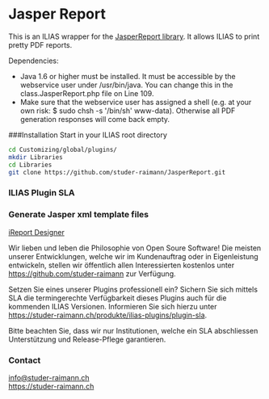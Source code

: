 Jasper Report
=============
This is an ILIAS wrapper for the [JasperReport library](http://community.jaspersoft.com/project/jasperreports-library). It allows ILIAS to print pretty PDF reports.

Dependencies:
- Java 1.6 or higher must be installed. It must be accessible by the webservice user under /usr/bin/java. You can change this in the class.JasperReport.php file on Line 109.
- Make sure that the webservice user has assigned a shell (e.g. at your own risk: $ sudo chsh -s '/bin/sh' www-data). Otherwise all PDF generation responses will come back empty.

###Installation
Start in your ILIAS root directory
```bash
cd Customizing/global/plugins/
mkdir Libraries
cd Libraries
git clone https://github.com/studer-raimann/JasperReport.git
``` 
### ILIAS Plugin SLA

### Generate Jasper xml template files
[iReport Designer](https://community.jaspersoft.com/project/ireport-designer)

Wir lieben und leben die Philosophie von Open Soure Software! Die meisten unserer Entwicklungen, welche wir im Kundenauftrag oder in Eigenleistung entwickeln, stellen wir öffentlich allen Interessierten kostenlos unter https://github.com/studer-raimann zur Verfügung.

Setzen Sie eines unserer Plugins professionell ein? Sichern Sie sich mittels SLA die termingerechte Verfügbarkeit dieses Plugins auch für die kommenden ILIAS Versionen. Informieren Sie sich hierzu unter https://studer-raimann.ch/produkte/ilias-plugins/plugin-sla.

Bitte beachten Sie, dass wir nur Institutionen, welche ein SLA abschliessen Unterstützung und Release-Pflege garantieren.

### Contact
info@studer-raimann.ch  
https://studer-raimann.ch  

